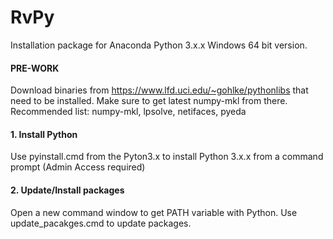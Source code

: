 # RvPy

Installation package for Anaconda Python 3.x.x Windows 64 bit version.

#### PRE-WORK
Download binaries from https://www.lfd.uci.edu/~gohlke/pythonlibs that need to be
installed. Make sure to get latest numpy-mkl from there.
Recommended list: numpy-mkl, lpsolve, netifaces, pyeda

#### 1. Install Python
Use pyinstall.cmd from the Pyton3.x to install Python 3.x.x from a command prompt (Admin Access required)

#### 2. Update/Install packages
Open a new command window to get PATH variable with Python.  Use update_pacakges.cmd to update packages.
